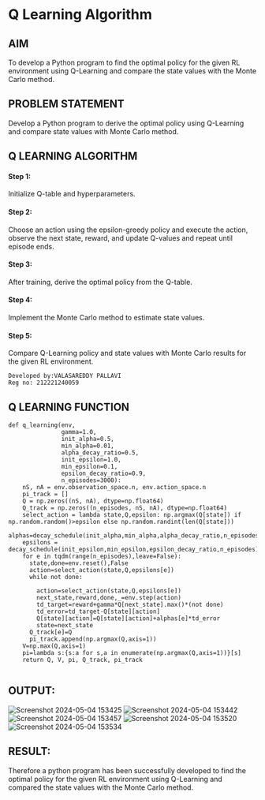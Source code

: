 # Q Learning Algorithm


## AIM
To develop a Python program to find the optimal policy for the given RL environment using Q-Learning and compare the state values with the Monte Carlo method.

## PROBLEM STATEMENT
Develop a Python program to derive the optimal policy using Q-Learning and compare state values with Monte Carlo method.

## Q LEARNING ALGORITHM
#### Step 1:
Initialize Q-table and hyperparameters.
#### Step 2:
Choose an action using the epsilon-greedy policy and execute the action, observe the next state, reward, and update Q-values and repeat until episode ends.
#### Step 3:
After training, derive the optimal policy from the Q-table.
#### Step 4:
Implement the Monte Carlo method to estimate state values.
#### Step 5:
Compare Q-Learning policy and state values with Monte Carlo results for the given RL environment.
```
Developed by:VALASAREDDY PALLAVI
Reg no: 212221240059
```
## Q LEARNING FUNCTION
```
def q_learning(env, 
               gamma=1.0,
               init_alpha=0.5,
               min_alpha=0.01,
               alpha_decay_ratio=0.5,
               init_epsilon=1.0,
               min_epsilon=0.1,
               epsilon_decay_ratio=0.9,
               n_episodes=3000):
    nS, nA = env.observation_space.n, env.action_space.n
    pi_track = []
    Q = np.zeros((nS, nA), dtype=np.float64)
    Q_track = np.zeros((n_episodes, nS, nA), dtype=np.float64)
    select_action = lambda state,Q,epsilon: np.argmax(Q[state]) if np.random.random()>epsilon else np.random.randint(len(Q[state]))
    alphas=decay_schedule(init_alpha,min_alpha,alpha_decay_ratio,n_episodes)
    epsilons = decay_schedule(init_epsilon,min_epsilon,epsilon_decay_ratio,n_episodes)
    for e in tqdm(range(n_episodes),leave=False):
      state,done=env.reset(),False
      action=select_action(state,Q,epsilons[e])
      while not done:
        
        action=select_action(state,Q,epsilons[e])
        next_state,reward,done,_=env.step(action)
        td_target=reward+gamma*Q[next_state].max()*(not done)
        td_error=td_target-Q[state][action]
        Q[state][action]=Q[state][action]+alphas[e]*td_error
        state=next_state
      Q_track[e]=Q
      pi_track.append(np.argmax(Q,axis=1))
    V=np.max(Q,axis=1)
    pi=lambda s:{s:a for s,a in enumerate(np.argmax(Q,axis=1))}[s]
    return Q, V, pi, Q_track, pi_track
 
```

## OUTPUT:
![Screenshot 2024-05-04 153425](https://github.com/ManojTella/q-learning/assets/94883876/b63a3653-2137-4356-8ffd-c5f9e52b4496)
![Screenshot 2024-05-04 153442](https://github.com/ManojTella/q-learning/assets/94883876/d79381f7-45a6-46e4-9332-b9364e1d894b)
![Screenshot 2024-05-04 153457](https://github.com/ManojTella/q-learning/assets/94883876/0b0008ce-0530-4c73-ac11-49aafb8461b3)
![Screenshot 2024-05-04 153520](https://github.com/ManojTella/q-learning/assets/94883876/cc79a444-d038-419d-bfc7-57417d9a77fd)
![Screenshot 2024-05-04 153534](https://github.com/ManojTella/q-learning/assets/94883876/cf103ea9-658e-49a2-b35f-a271e9c050b3)


## RESULT:
Therefore a python program has been successfully developed to find the optimal policy for the given RL environment using Q-Learning and compared the state values with the Monte Carlo method.
